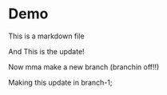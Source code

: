 # Demo

This is a markdown file

 And This is the update!

Now mma make a new branch (branchin off!!)

Making this update in branch-1;
